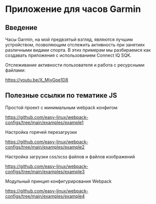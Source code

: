 # Приложение для часов Garmin

## Введение

Часы Garmin, на мой предвзятый взгляд, являются лучшим устройством, позволяющим отслежить активность при занятиях различными видами спорта. В этих примерам мы разбираемся как создавать приложения с использованием Connect IQ SQK.

Отслеживание активности пользователя и работа с ресурсными файлами:

https://youtu.be/X_MjyGpe1D8


## Полезные ссылки по тематике JS
Простой проект с минимальным webpack конфигом

https://github.com/easy-linux/webpack-configs/tree/main/examples/example1

Настройка горячей перезагрузки

https://github.com/easy-linux/webpack-configs/tree/main/examples/example2

Настройка загрузки css/scss файлов и файлов изображений

https://github.com/easy-linux/webpack-configs/tree/main/examples/example3

Модульный принцип конфигурирования Webpack

https://github.com/easy-linux/webpack-configs/tree/main/examples/example4
